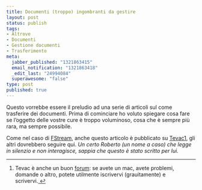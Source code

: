 ```yaml
--- 
title: Documenti (troppo) ingombranti da gestire
layout: post
status: publish
tags: 
- Altrove
- Documenti
- Gestione documenti
- Trasferimento
meta: 
  jabber_published: "1321863415"
  email_notification: "1321863418"
  _edit_last: "24994084"
  superawesome: "false"
type: post
published: true
---
```

Questo vorrebbe essere il preludio ad una serie di articoli sul come trasferire dei documenti. Prima di cominciare ho voluto spiegare cosa fare se l’oggetto delle vostre cure è troppo voluminoso, cosa che è sempre più rara, ma sempre possibile.

Come nel caso di <a href="http://www.tevac.com/quante-radio-vuoi-io-le-voglio-tutte" title="L'articolo su FStream su Tevac" lang="en">FStream</a>, anche questo articolo è pubblicato su <a href="http://www.tevac.com/mi-dia-due-mega-e-mezzo-in-fettine-sottili-sottili" title="MacHacha ed il Terminale su Tevac">Tevac</a><a href="1" title="see footnote">1</a>, gli altri dovrebbero seguire qui.
<i>Un certo Roberto (un nome a caso) che legge in silenzio e non interagisce, sappia che questo è stato scritto per lui.</i>

<div class="footnotes">
<hr />
<ol>

<li id="fn:1"><p>Tevac è anche un buon <a href="http://forum.tevac.com" title="Il Forum di Tevac">forum</a>: se avete un mac, avete problemi, domande o altro, potete utilmente iscrivervi (grauitamente) e scrivervi.<a href="1" title="return to article" class="reversefootnote">&#160;&#8617;</a></p></li>

</ol>
</div>
